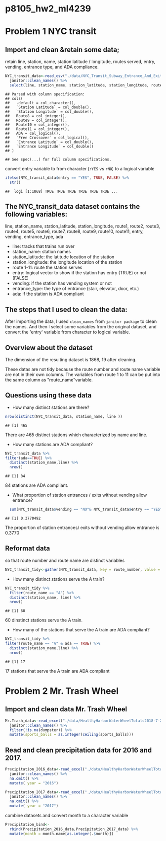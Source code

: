 p8105\_hw2\_ml4239
================

Problem 1 NYC transit
=====================

Import and clean &retain some data;
-----------------------------------

retain line, station, name, station latitude / longitude, routes served, entry, vending, entrance type, and ADA compliance.

``` r
NYC_transit_data<-read_csv("./data/NYC_Transit_Subway_Entrance_And_Exit_Data.csv") %>% 
  janitor::clean_names() %>% 
  select(line, station_name, station_latitude, station_longitude, route1:route11, entry, vending, entrance_type, ada) 
```

    ## Parsed with column specification:
    ## cols(
    ##   .default = col_character(),
    ##   `Station Latitude` = col_double(),
    ##   `Station Longitude` = col_double(),
    ##   Route8 = col_integer(),
    ##   Route9 = col_integer(),
    ##   Route10 = col_integer(),
    ##   Route11 = col_integer(),
    ##   ADA = col_logical(),
    ##   `Free Crossover` = col_logical(),
    ##   `Entrance Latitude` = col_double(),
    ##   `Entrance Longitude` = col_double()
    ## )

    ## See spec(...) for full column specifications.

convert entry variable to from character (`rYES` vs `rNO`) to a logical variable

``` r
ifelse(NYC_transit_data$entry == "YES", TRUE, FALSE) %>% 
  str()
```

    ##  logi [1:1868] TRUE TRUE TRUE TRUE TRUE TRUE ...

The NYC\_transit\_data dataset contains the following variables:
----------------------------------------------------------------

line, station\_name, station\_latitude, station\_longitude, route1, route2, route3, route4, route5, route6, route7, route8, route9, route10, route11, entry, vending, entrance\_type, ada

-   line: tracks that trains run over
-   station\_name: station names
-   station\_latitude: the latitude location of the station
-   station\_longitude: the longitude location of the station
-   route 1-11: route the station serves
-   entry: logical vector to show if the station has entry (TRUE) or not (FALSE)
-   vending: if the station has vending system or not
-   entrance\_type: the type of entrance (stair, elevator, door, etc.)
-   ada: if the station is ADA compliant

The steps that I used to clean the data:
----------------------------------------

After importing the data, I used `clean_names` from `janitor package` to clean the names. And then I select some variables from the original dataset, and convert the 'entry' variable from character to logical variable.

Overview about the dataset
--------------------------

The dimension of the resulting dataset is 1868, 19 after cleaning.

These datas are not tidy because the route number and route name variable are not in their own columns. The variables from route 1 to 11 can be put into the same column as "route\_name"variable.

Questions using these data
--------------------------

-   How many distinct stations are there?

``` r
nrow(distinct(NYC_transit_data, station_name, line ))
```

    ## [1] 465

There are 465 distinct stations which characterized by name and line.

-   How many stations are ADA compliant?

``` r
NYC_transit_data %>% 
filter(ada==TRUE) %>% 
  distinct(station_name,line) %>% 
  nrow()
```

    ## [1] 84

84 stations are ADA compliant.

-   What proportion of station entrances / exits without vending allow entrance?

``` r
  sum(NYC_transit_data$vending == "NO"& NYC_transit_data$entry == "YES")/sum (NYC_transit_data$vending == "NO")
```

    ## [1] 0.3770492

The proportion of station entrances/ exits without vending allow entrance is 0.3770

Reformat data
-------------

so that route number and route name are distinct variables

``` r
NYC_transit_tidy<-gather(NYC_transit_data, key = route_number, value = route_name, route1:route11) 
```

-   How many distinct stations serve the A train?

``` r
NYC_transit_tidy %>% 
  filter(route_name == "A") %>%
  distinct(station_name, line) %>% 
  nrow() 
```

    ## [1] 60

60 dinstinct stations serve the A train.

-   How many of the stations that serve the A train are ADA compliant?

``` r
NYC_transit_tidy %>% 
filter(route_name == "A" & ada == TRUE) %>% 
  distinct(station_name,line) %>% 
  nrow()
```

    ## [1] 17

17 stations that serve the A train are ADA compliant

Problem 2 Mr. Trash Wheel
=========================

Import and clean data Mr. Trash Wheel
-------------------------------------

``` r
Mr.Trash_data<-read_excel("./data/HealthyHarborWaterWheelTotals2018-7-28.xlsx", sheet = 1, range = "A2:N258") %>% 
  janitor::clean_names() %>% 
  filter(!is.na(dumpster)) %>% 
  mutate(sports_balls = as.integer(ceiling(sports_balls))) 
```

Read and clean precipitation data for 2016 and 2017.
----------------------------------------------------

``` r
Precipitation_2016_data<-read_excel("./data/HealthyHarborWaterWheelTotals2018-7-28.xlsx", sheet = 5, range = "A2:B15") %>% 
  janitor::clean_names() %>% 
  na.omit() %>% 
  mutate( year = "2016")

Precipitation_2017_data<-read_excel("./data/HealthyHarborWaterWheelTotals2018-7-28.xlsx", sheet = 4, range = "A2:B15") %>% 
  janitor::clean_names() %>% 
  na.omit() %>% 
  mutate( year = "2017")
```

combine datasets and convert month to a character variable

``` r
Precipitation_bind<-
  rbind(Precipitation_2016_data,Precipitation_2017_data) %>% 
  mutate(month = month.name[as.integer(.$month)])
```
